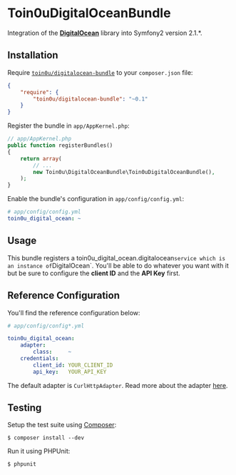 Toin0uDigitalOceanBundle
========================

Integration of the [**DigitalOcean**](https://github.com/toin0u/DigitalOcean) library into Symfony2 version 2.1.*.


Installation
------------

Require [`toin0u/digitalocean-bundle`](https://packagist.org/packages/toin0u/digitalocean-bundle)
to your `composer.json` file:

```json
{
    "require": {
        "toin0u/digitalocean-bundle": "~0.1"
    }
}
```

Register the bundle in `app/AppKernel.php`:

```php
// app/AppKernel.php
public function registerBundles()
{
    return array(
        // ...
        new Toin0u\DigitalOceanBundle\Toin0uDigitalOceanBundle(),
    );
}
```

Enable the bundle's configuration in `app/config/config.yml`:

``` yaml
# app/config/config.yml
toin0u_digital_ocean: ~
```

Usage
-----

This bundle registers a toin0u_digital_ocean.digitalocean` service which is an instance of `DigitalOcean`.
You'll be able to do whatever you want with it but be sure to configure the **client ID** and the **API Key** first.

Reference Configuration
-----------------------

You'll find the reference configuration below:

``` yaml
# app/config/config*.yml

toin0u_digital_ocean:
    adapter:
        class:     ~
    credentials:
        client_id: YOUR_CLIENT_ID
        api_key:   YOUR_API_KEY
```

The default adapter is `CurlHttpAdapter`. Read more about the adapter [here](https://github.com/toin0u/HttpAdapter).


Testing
-------

Setup the test suite using [Composer](http://getcomposer.org/):

    $ composer install --dev

Run it using PHPUnit:

    $ phpunit
